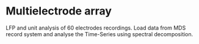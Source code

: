 # Multielectrode array
LFP and unit analysis of 60 electrodes recordings.
Load data from MDS record system and analyse the Time-Series using spectral decomposition.
